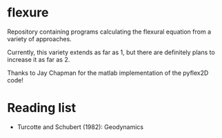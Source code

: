 # flexure
Repository containing programs calculating the flexural equation from a variety of approaches.

Currently, this variety extends as far as 1, but there are definitely plans to increase it as far as 2.

Thanks to Jay Chapman for the matlab implementation of the pyflex2D code!

# Reading list
- Turcotte and Schubert (1982): Geodynamics
